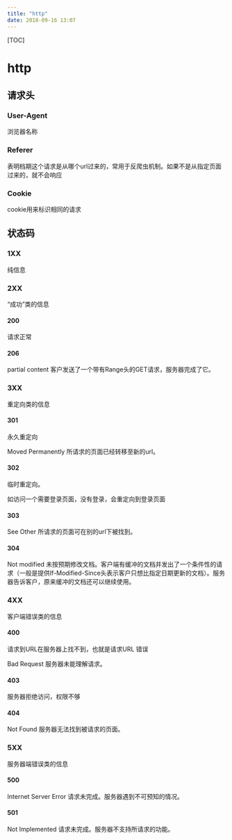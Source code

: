 ```yaml
---
title: "http"
date: 2018-09-16 13:07
---
```



[TOC]


# http



## 请求头



### User-Agent

浏览器名称



### Referer

表明档期这个请求是从哪个url过来的，常用于反爬虫机制。如果不是从指定页面过来的，就不会响应



### Cookie

cookie用来标识相同的请求





## 状态码

### 1XX

纯信息



### 2XX

“成功”类的信息

#### 200

请求正常

#### 206

partial content 客户发送了一个带有Range头的GET请求，服务器完成了它。

### 3XX

重定向类的信息

#### 301

永久重定向

Moved Permanently 所请求的页面已经转移至新的url。

#### 302

临时重定向。

如访问一个需要登录页面，没有登录，会重定向到登录页面



#### 303

See Other 所请求的页面可在别的url下被找到。



#### 304

Not modified 未按预期修改文档。客户端有缓冲的文档并发出了一个条件性的请求（一般是提供If-Modified-Since头表示客户只想比指定日期更新的文档）。服务器告诉客户，原来缓冲的文档还可以继续使用。



### 4XX

客户端错误类的信息

#### 400

请求到URL在服务器上找不到，也就是请求URL 错误

Bad Request 服务器未能理解请求。

#### 403

服务器拒绝访问，权限不够



#### 404

Not Found 服务器无法找到被请求的页面。



### 5XX

服务器端错误类的信息

#### 500

Internet Server Error 请求未完成。服务器遇到不可预知的情况。

#### 501

Not Implemented 请求未完成。服务器不支持所请求的功能。